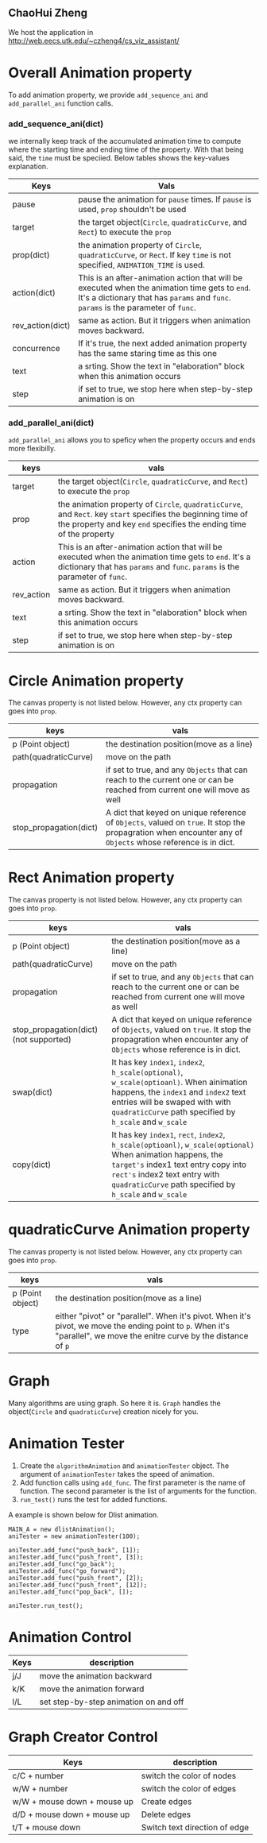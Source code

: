
ChaoHui Zheng
-------------


We host the application in http://web.eecs.utk.edu/~czheng4/cs_viz_assistant/
# Overall Animation property
To add animation property, we provide `add_sequence_ani` and `add_parallel_ani` function calls. 

### add_sequence_ani(dict)
we internally keep track of the accumulated animation time to compute where the starting time and ending time of the property. With that being said, the `time` must be speciied. Below tables shows the key-values explanation.


|  Keys | Vals|
| ----------| ---------|
| pause |   pause the animation for `pause` times. If `pause` is used, `prop` shouldn't be used |
| target | the target object(`Circle`, `quadraticCurve`, and `Rect`) to execute the `prop` |
| prop(dict)  | the animation property of `Circle`, `quadraticCurve`, or `Rect`. If key `time` is not specified, `ANIMATION_TIME` is used. |
| action(dict) | This is an after-animation action that will be executed when the animation time gets to `end`. It's a dictionary that has `params` and `func`. `params` is the parameter of `func`.|
| rev_action(dict) | same as action. But it triggers when animation moves backward. | 
| concurrence | If it's true, the next added animation property has the same staring time as this one |
| text | a srting. Show the text in "elaboration" block when this animation occurs|
| step | if set to true, we stop here when step-by-step animation is on | 


### add_parallel_ani(dict)
`add_parallel_ani` allows you to speficy when the property occurs and ends more flexibilly.

| keys | vals|
| ----------| ---------|
| target | the target object(`Circle`, `quadraticCurve`, and `Rect`) to execute the `prop` |
| prop  | the animation property of `Circle`, `quadraticCurve`, and `Rect`. key `start` specifies the beginning time of the property and key `end` specifies the ending time of the property |
| action | This is an after-animation action that will be executed when the animation time gets to `end`. It's a dictionary that has `params` and `func`. `params` is the parameter of `func`.|
| rev_action | same as action. But it triggers when animation moves backward. | 
| text | a srting. Show the text in "elaboration" block when this animation occurs|
| step | if set to true, we stop here when step-by-step animation is on | 



# Circle Animation property
The canvas property is not listed below. However, any ctx property can goes into `prop`.

| keys | vals|
| ----------| ---------|
|   p (Point object)      | the destination position(move as a line)|
|  path(quadraticCurve)   | move on the path |
| propagation             | if set to true, and any `Objects` that can reach to the current one or can be reached from current one will move as well |
| stop_propagation(dict)  | A dict that keyed on unique reference of `Objects`, valued on `true`. It stop the propagration when encounter any of `Objects` whose reference is in dict. | 


# Rect Animation property
The canvas property is not listed below. However, any ctx property can goes into `prop`.


| keys | vals|
| ----------| ---------|
|   p (Point object)      | the destination position(move as a line)|
|  path(quadraticCurve)   | move on the path |
| propagation             | if set to true, and any `Objects` that can reach to the current one or can be reached from current one will move as well |
| stop_propagation(dict) (not supported)  | A dict that keyed on unique reference of `Objects`, valued on `true`. It stop the propagration when encounter any of `Objects` whose reference is in dict. | 
| swap(dict) | It has key `index1`, `index2`, `h_scale(optional)`, `w_scale(optioanl)`. When ainimation happens, the `index1` and `index2` text entries will be swaped with with `quadraticCurve` path specified by `h_scale` and `w_scale` |
| copy(dict) | It has key `index1`, `rect`, `index2`, `h_scale(optioanl)`, `w_scale(optional)`  When animation happens, the `target's` index1 text entry copy into `rect's` index2 text entry with `quadraticCurve` path specified by `h_scale` and `w_scale` |


# quadraticCurve Animation property 
The canvas property is not listed below. However, any ctx property can goes into `prop`.

| keys | vals|
| ----------| ---------|
|   p (Point object)      | the destination position(move as a line)|
|  type   | either "pivot" or "parallel". When it's pivot. When it's pivot, we move the ending point to `p`. When it's "parallel", we move the enitre curve by the distance of `p`|


# Graph
Many algorithms are using graph. So here it is. `Graph` handles the object(`Circle` and `quadraticCurve`) creation nicely for you.


# Animation Tester
1. Create the `algorithmAnimation` and `animationTester` object. The argument of `animationTester` takes the speed of animation.
2. Add function calls using `add_func`. The first parameter is the name of function. The second parameter is the list of arguments for the function.
3. `run_test()` runs the test for added functions.

A example is shown below for Dlist animation.

```
MAIN_A = new dlistAnimation();
aniTester = new animationTester(100);

aniTester.add_func("push_back", [1]);
aniTester.add_func("push_front", [3]);
aniTester.add_func("go_back");
aniTester.add_func("go_forward");
aniTester.add_func("push_front", [2]);
aniTester.add_func("push_front", [12]);
aniTester.add_func("pop_back", []);

aniTester.run_test();
```


# Animation Control

| Keys | description |
| ----------| ---------|
| j/J | move the animation backward |
| k/K | move the animation forward |
| l/L | set step-by-step animation on and off |


# Graph Creator Control

| Keys | description |
| ----------| ---------|
| c/C + number | switch the color of nodes |
| w/W + number | switch the color of edges |
| w/W + mouse down + mouse up | Create edges |
| d/D + mouse down + mouse up | Delete edges | 
| t/T + mouse down | Switch text direction of edge |


